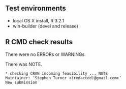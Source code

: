 ## Test environments

- local OS X install, R 3.2.1
- win-builder (devel and release)

## R CMD check results

There were no ERRORs or WARNINGs. 

There was NOTE.

    * checking CRAN incoming feasibility ... NOTE
    Maintainer: ‘Stephen Turner <(redacted)@gmail.com>’
    New submission
    
